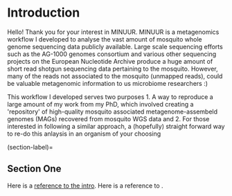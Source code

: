 # Introduction 

Hello! Thank you for your interest in MINUUR. MINUUR is a metagenomics workflow I developed to analyse the vast amount of mosquito whole genome sequencing data publicly available. Large scale sequencing efforts such as the AG-1000 genomes consortium and various other sequencing projects on the European Nucleotide Archive produce a huge amount of short read shotgun sequencing data pertaining to the mosquito. However, many of the reads not associated to the mosquito (unmapped reads), could be valuable metagenomic information to us microbiome researchers :) 

This workflow I developed serves two purposes 1. A way to reproduce a large amount of my work from my PhD, which involved creating a 'repository' of high-quality mosquito associated metagenome-assembeld genomes (MAGs) recovered from mosquito WGS data and 2. For those interested in following a similar approach, a (hopefully) straight forward way to re-do this anlaysis in an organism of your choosing

(section-label)=
## Section One 

Here is a [reference to the intro](intro.md). Here is a reference to [](section-label). 